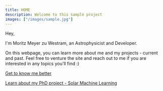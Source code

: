 ```yaml
---
title: HOME
description: Welcome to this sample project
images: ["/images/sample.jpg"]
---
```


Hey,

I'm Moritz Meyer zu Westram, an Astrophysicist and Developer.

On this webpage, you can learn more about me and my projects - current and past. 
Feel free to venture the site and reach out to me if you are interested in any topics you'll find :)

[Get to know me better](/webpage/about "Get to know me better")

[Learn about my PhD project - Solar Machine Learning](/webpage/solar-flare-forecasting)
